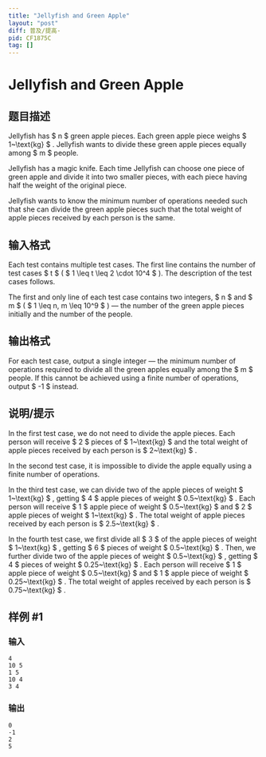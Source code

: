 ```yaml
---
title: "Jellyfish and Green Apple"
layout: "post"
diff: 普及/提高-
pid: CF1875C
tag: []
---
```


# Jellyfish and Green Apple

## 题目描述

Jellyfish has $ n $ green apple pieces. Each green apple piece weighs $ 1~\text{kg} $ . Jellyfish wants to divide these green apple pieces equally among $ m $ people.

Jellyfish has a magic knife. Each time Jellyfish can choose one piece of green apple and divide it into two smaller pieces, with each piece having half the weight of the original piece.

Jellyfish wants to know the minimum number of operations needed such that she can divide the green apple pieces such that the total weight of apple pieces received by each person is the same.

## 输入格式

Each test contains multiple test cases. The first line contains the number of test cases $ t $ ( $ 1 \leq t \leq 2 \cdot 10^4 $ ). The description of the test cases follows.

The first and only line of each test case contains two integers, $ n $ and $ m $ ( $ 1 \leq n, m \leq 10^9 $ ) — the number of the green apple pieces initially and the number of the people.

## 输出格式

For each test case, output a single integer — the minimum number of operations required to divide all the green apples equally among the $ m $ people. If this cannot be achieved using a finite number of operations, output $ -1 $ instead.

## 说明/提示

In the first test case, we do not need to divide the apple pieces. Each person will receive $ 2 $ pieces of $ 1~\text{kg} $ and the total weight of apple pieces received by each person is $ 2~\text{kg} $ .

In the second test case, it is impossible to divide the apple equally using a finite number of operations.

In the third test case, we can divide two of the apple pieces of weight $ 1~\text{kg} $ , getting $ 4 $ apple pieces of weight $ 0.5~\text{kg} $ . Each person will receive $ 1 $ apple piece of weight $ 0.5~\text{kg} $ and $ 2 $ apple pieces of weight $ 1~\text{kg} $ . The total weight of apple pieces received by each person is $ 2.5~\text{kg} $ .

In the fourth test case, we first divide all $ 3 $ of the apple pieces of weight $ 1~\text{kg} $ , getting $ 6 $ pieces of weight $ 0.5~\text{kg} $ . Then, we further divide two of the apple pieces of weight $ 0.5~\text{kg} $ , getting $ 4 $ pieces of weight $ 0.25~\text{kg} $ . Each person will receive $ 1 $ apple piece of weight $ 0.5~\text{kg} $ and $ 1 $ apple piece of weight $ 0.25~\text{kg} $ . The total weight of apples received by each person is $ 0.75~\text{kg} $ .

## 样例 #1

### 输入

```
4
10 5
1 5
10 4
3 4
```

### 输出

```
0
-1
2
5
```

